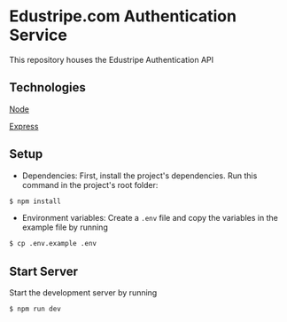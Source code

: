# Edustripe.com Authentication Service

This repository houses the Edustripe Authentication API

## Technologies
[Node](https://nodejs.org/en/)

[Express](https://expressjs.com/)

## Setup

- Dependencies: First, install the project's dependencies. Run this command in the project's root folder:
```bash
$ npm install
```

- Environment variables: Create a `.env` file and copy the variables in the example file by running 
```bash
$ cp .env.example .env
```

## Start Server
Start the development server by running
```bash
$ npm run dev
```
